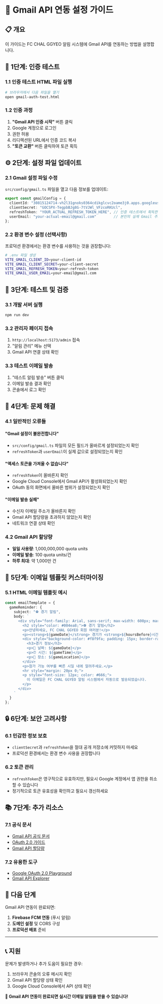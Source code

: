 # 🔐 Gmail API 연동 설정 가이드

## 📋 개요
이 가이드는 FC CHAL GGYEO 알림 시스템에 Gmail API를 연동하는 방법을 설명합니다.

## 🚀 1단계: 인증 테스트

### 1.1 인증 테스트 HTML 파일 실행
```bash
# 브라우저에서 다음 파일을 열기
open gmail-auth-test.html
```

### 1.2 인증 과정
1. **"Gmail API 인증 시작"** 버튼 클릭
2. Google 계정으로 로그인
3. 권한 허용
4. 리디렉션된 URL에서 인증 코드 복사
5. **"토큰 교환"** 버튼 클릭하여 토큰 획득

## ⚙️ 2단계: 설정 파일 업데이트

### 2.1 Gmail 설정 파일 수정
`src/config/gmail.ts` 파일을 열고 다음 정보를 업데이트:

```typescript
export const gmailConfig = {
  clientId: "30815124714-vh2l31gnoks0364cdikglcvc2oame3j0.apps.googleusercontent.com",
  clientSecret: "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",
  refreshToken: "YOUR_ACTUAL_REFRESH_TOKEN_HERE", // 인증 테스트에서 획득한 토큰
  userEmail: "your-actual-email@gmail.com"        // 본인의 실제 Gmail 주소
};
```

### 2.2 환경 변수 설정 (선택사항)
프로덕션 환경에서는 환경 변수를 사용하는 것을 권장합니다:

```bash
# .env 파일 생성
VITE_GMAIL_CLIENT_ID=your-client-id
VITE_GMAIL_CLIENT_SECRET=your-client-secret
VITE_GMAIL_REFRESH_TOKEN=your-refresh-token
VITE_GMAIL_USER_EMAIL=your-email@gmail.com
```

## 🧪 3단계: 테스트 및 검증

### 3.1 개발 서버 실행
```bash
npm run dev
```

### 3.2 관리자 페이지 접속
1. `http://localhost:5173/admin` 접속
2. "알림 관리" 메뉴 선택
3. Gmail API 연결 상태 확인

### 3.3 테스트 이메일 발송
1. "테스트 알림 발송" 버튼 클릭
2. 이메일 발송 결과 확인
3. 콘솔에서 로그 확인

## 🔧 4단계: 문제 해결

### 4.1 일반적인 오류들

#### "Gmail 설정이 불완전합니다"
- `src/config/gmail.ts` 파일의 모든 필드가 올바르게 설정되었는지 확인
- `refreshToken`과 `userEmail`이 실제 값으로 설정되었는지 확인

#### "액세스 토큰을 가져올 수 없습니다"
- `refreshToken`이 올바른지 확인
- Google Cloud Console에서 Gmail API가 활성화되었는지 확인
- OAuth 동의 화면에서 올바른 범위가 설정되었는지 확인

#### "이메일 발송 실패"
- 수신자 이메일 주소가 올바른지 확인
- Gmail API 할당량을 초과하지 않았는지 확인
- 네트워크 연결 상태 확인

### 4.2 Gmail API 할당량
- **일일 사용량**: 1,000,000,000 quota units
- **이메일 발송**: 100 quota units/건
- **하루 최대**: 약 1,000만 건

## 📧 5단계: 이메일 템플릿 커스터마이징

### 5.1 HTML 이메일 템플릿 예시
```typescript
const emailTemplate = {
  gameReminder: {
    subject: "⚽ 경기 알림",
    body: `
      <div style="font-family: Arial, sans-serif; max-width: 600px; margin: 0 auto;">
        <h2 style="color: #004ea8;">⚽ 경기 알림</h2>
        <p>안녕하세요, FC CHAL GGYEO 회원 여러분!</p>
        <p><strong>${gameDate}</strong> 경기가 <strong>${hoursBefore}시간 후</strong>에 시작됩니다.</p>
        <div style="background-color: #f8f9fa; padding: 15px; border-radius: 5px; margin: 20px 0;">
          <h3>경기 정보</h3>
          <p>📅 날짜: ${gameDate}</p>
          <p>⏰ 시간: ${gameTime}</p>
          <p>📍 장소: ${gameLocation}</p>
        </div>
        <p>참가 가능 여부를 빠른 시일 내에 알려주세요.</p>
        <hr style="margin: 20px 0;">
        <p style="font-size: 12px; color: #666;">
          이 이메일은 FC CHAL GGYEO 알림 시스템에서 자동으로 발송되었습니다.
        </p>
      </div>
    `
  }
};
```

## 🔒 6단계: 보안 고려사항

### 6.1 민감한 정보 보호
- `clientSecret`과 `refreshToken`을 절대 공개 저장소에 커밋하지 마세요
- 프로덕션 환경에서는 환경 변수 사용을 권장합니다

### 6.2 토큰 관리
- `refreshToken`은 영구적으로 유효하지만, 필요시 Google 계정에서 앱 권한을 취소할 수 있습니다
- 정기적으로 토큰 유효성을 확인하고 필요시 갱신하세요

## 📚 7단계: 추가 리소스

### 7.1 공식 문서
- [Gmail API 공식 문서](https://developers.google.com/gmail/api)
- [OAuth 2.0 가이드](https://developers.google.com/identity/protocols/oauth2)
- [Gmail API 할당량](https://developers.google.com/gmail/api/reference/quota)

### 7.2 유용한 도구
- [Google OAuth 2.0 Playground](https://developers.google.com/oauthplayground/)
- [Gmail API Explorer](https://developers.google.com/gmail/api/v1/reference/)

## 🎯 다음 단계

Gmail API 연동이 완료되면:
1. **Firebase FCM 연동** (푸시 알림)
2. **도메인 설정** 및 CORS 구성
3. **프로덕션 배포** 준비

---

## 📞 지원

문제가 발생하거나 추가 도움이 필요한 경우:
1. 브라우저 콘솔의 오류 메시지 확인
2. Gmail API 할당량 상태 확인
3. Google Cloud Console에서 API 상태 확인

**🎉 Gmail API 연동이 완료되면 실시간 이메일 알림을 받을 수 있습니다!**
